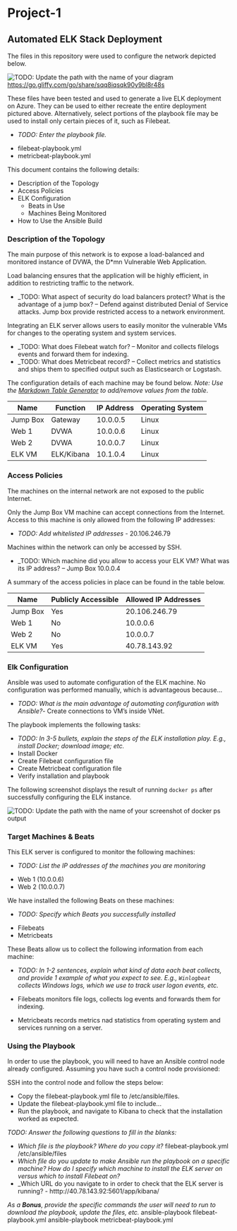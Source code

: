 # Project-1
## Automated ELK Stack Deployment

The files in this repository were used to configure the network depicted below.

![TODO: Update the path with the name of your diagram](Images/diagram_filename.png)https://go.gliffy.com/go/share/sqq8iqsqk90y9bl8r48s

These files have been tested and used to generate a live ELK deployment on Azure. They can be used to either recreate the entire deployment pictured above. Alternatively, select portions of the playbook file may be used to install only certain pieces of it, such as Filebeat.

  - _TODO: Enter the playbook file._ 
* filebeat-playbook.yml
* metricbeat-playbook.yml


This document contains the following details:
- Description of the Topology
- Access Policies
- ELK Configuration
  - Beats in Use
  - Machines Being Monitored
- How to Use the Ansible Build


### Description of the Topology

The main purpose of this network is to expose a load-balanced and monitored instance of DVWA, the D*mn Vulnerable Web Application.

Load balancing ensures that the application will be highly efficient, in addition to restricting traffic to the network.
- _TODO: What aspect of security do load balancers protect? What is the advantage of a jump box? – Defend against distributed Denial of Service attacks. Jump box provide restricted access to a network environment. 

Integrating an ELK server allows users to easily monitor the vulnerable VMs for changes to the operating system and system services.
- _TODO: What does Filebeat watch for? – Monitor and collects filelogs events and forward them for indexing.
- _TODO: What does Metricbeat record? – Collect metrics and statistics and ships them to specified output such as Elasticsearch or Logstash. 

The configuration details of each machine may be found below.
_Note: Use the [Markdown Table Generator](http://www.tablesgenerator.com/markdown_tables) to add/remove values from the table_.


| Name     | Function   | IP Address | Operating System |
|----------|------------|------------|------------------|
| Jump Box | Gateway    | 10.0.0.5   | Linux            |
| Web 1    | DVWA       | 10.0.0.6   | Linux            |
| Web 2    | DVWA       | 10.0.0.7   | Linux            |
| ELK VM   | ELK/Kibana | 10.1.0.4   | Linux            |
### Access Policies

The machines on the internal network are not exposed to the public Internet. 

Only the Jump Box VM machine can accept connections from the Internet. Access to this machine is only allowed from the following IP addresses:
- _TODO: Add whitelisted IP addresses_ - 20.106.246.79

Machines within the network can only be accessed by SSH.
- _TODO: Which machine did you allow to access your ELK VM? What was its IP address? – Jump Box 10.0.0.4

A summary of the access policies in place can be found in the table below.

| Name     | Publicly Accessible | Allowed IP Addresses |
|----------|---------------------|----------------------|
| Jump Box | Yes                 | 20.106.246.79        |
| Web 1    | No                  | 10.0.0.6             |
| Web 2    | No                  | 10.0.0.7             |
| ELK VM   | Yes                 | 40.78.143.92         |

### Elk Configuration

Ansible was used to automate configuration of the ELK machine. No configuration was performed manually, which is advantageous because...
- _TODO: What is the main advantage of automating configuration with Ansible?_- Create connections to VM’s inside VNet.

The playbook implements the following tasks:
- _TODO: In 3-5 bullets, explain the steps of the ELK installation play. E.g., install Docker; download image; etc._
- Install Docker
- Create Filebeat configuration file
- Create Metricbeat configuration file
- Verify installation and playbook
  

The following screenshot displays the result of running `docker ps` after successfully configuring the ELK instance.

![TODO: Update the path with the name of your screenshot of docker ps output](Images/docker_ps_output.png)


### Target Machines & Beats
This ELK server is configured to monitor the following machines:
- _TODO: List the IP addresses of the machines you are monitoring_
* Web 1 (10.0.0.6) 
* Web 2 (10.0.0.7)

We have installed the following Beats on these machines:
- _TODO: Specify which Beats you successfully installed_

* Filebeats
* Metricbeats


These Beats allow us to collect the following information from each machine:
- _TODO: In 1-2 sentences, explain what kind of data each beat collects, and provide 1 example of what you expect to see. E.g., `Winlogbeat` collects Windows logs, which we use to track user logon events, etc._

* Filebeats monitors file logs, collects log events and forwards them for indexing.

* Metricbeats records metrics nad statistics from operating system and services running on a server.


### Using the Playbook
In order to use the playbook, you will need to have an Ansible control node already configured. Assuming you have such a control node provisioned: 

SSH into the control node and follow the steps below:
- Copy the filebeat-playbook.yml file to /etc/ansible/files.
- Update the filebeat-playbook.yml file to include...
- Run the playbook, and navigate to Kibana to check that the installation worked as expected.

_TODO: Answer the following questions to fill in the blanks:_
- _Which file is the playbook? Where do you copy it?_ filebeat-playbook.yml /etc/ansible/files
- _Which file do you update to make Ansible run the playbook on a specific machine? How do I specify which machine to install the ELK server on versus which to install Filebeat on?_
- _Which URL do you navigate to in order to check that the ELK server is running? - htttp://40.78.143.92:5601/app/kibana/

_As a **Bonus**, provide the specific commands the user will need to run to download the playbook, update the files, etc._ 
ansible-playbook filebeat-playbook.yml
ansible-playbook metricbeat-playbook.yml
